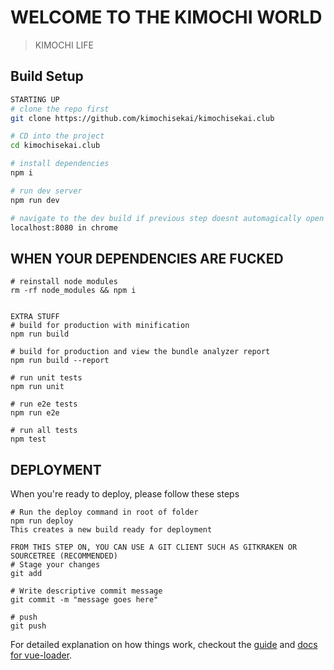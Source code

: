 # WELCOME TO THE KIMOCHI WORLD

> KIMOCHI LIFE

## Build Setup

``` bash
STARTING UP
# clone the repo first
git clone https://github.com/kimochisekai/kimochisekai.club

# CD into the project
cd kimochisekai.club

# install dependencies
npm i

# run dev server
npm run dev

# navigate to the dev build if previous step doesnt automagically open chrome
localhost:8080 in chrome

```

## WHEN YOUR DEPENDENCIES ARE FUCKED
```
# reinstall node modules
rm -rf node_modules && npm i

```

```

EXTRA STUFF
# build for production with minification
npm run build

# build for production and view the bundle analyzer report
npm run build --report

# run unit tests
npm run unit

# run e2e tests
npm run e2e

# run all tests
npm test
```

## DEPLOYMENT
When you're ready to deploy, please follow these steps
```
# Run the deploy command in root of folder
npm run deploy
This creates a new build ready for deployment

FROM THIS STEP ON, YOU CAN USE A GIT CLIENT SUCH AS GITKRAKEN OR SOURCETREE (RECOMMENDED)
# Stage your changes
git add

# Write descriptive commit message
git commit -m "message goes here"

# push
git push

```

For detailed explanation on how things work, checkout the [guide](http://vuejs-templates.github.io/webpack/) and [docs for vue-loader](http://vuejs.github.io/vue-loader).
